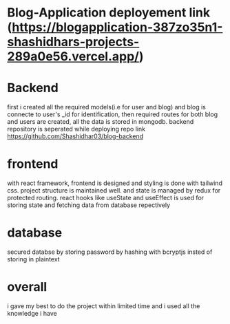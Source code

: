 # Blog-Application deployement link (https://blogapplication-387zo35n1-shashidhars-projects-289a0e56.vercel.app/)
# Backend
first i created all the required models(i.e for user and blog) and blog is connecte to user's _id for identification,
then required routes for both blog and users are created,
all the data is stored in mongodb. backend repository is seperated while deploying
repo link https://github.com/Shashidhar03/blog-backend

# frontend
with react framework, frontend is designed and styling is done with tailwind css. 
project structure is maintained well.
and state is managed by redux for protected routing.
react hooks like useState and useEffect is used for storing state and fetching data from database repectively

# database
secured databse by storing password by hashing with bcryptjs insted of storing in plaintext

# overall
i gave my best to do the project within limited time and i used all the knowledge i have
